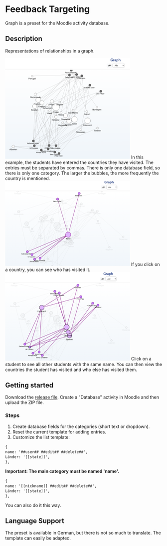 # Feedback Targeting

Graph is a preset for the Moodle activity database.

## Description

Representations of relationships in a graph.

<img width="400" alt="list view" src="/screenshots/listenansicht.png">
In this example, the students have entered the countries they have visited. The entries must be separated by commas. There is only one database field, so there is only one category. The larger the bubbles, the more frequently the country is mentioned. 

<img width="400" alt="list view" src="/screenshots/listenansicht2.png">
If you click on a country, you can see who has visited it.

<img width="400" alt="list view" src="/screenshots/listenansicht3.png">
Click on a student to see all other students with the same name. You can then view the countries the student has visited and who else has visited them.

## Getting started

Download the [release file](https://github.com/fdagner/graph__moodle-database-preset/releases). 
Create a "Database" activity in Moodle and then upload the ZIP file.

### Steps

1. Create database fields for the categories (short text or dropdown).
2. Reset the current template for adding entries.
3. Customize the list template:

```
{
name: '##user## ##edit## ##delete##',
Länder: '[[state]]',
},
```
<b>Important: The main category must be named 'name'.</b>

```
{
name: '[[nickname]] ##edit## ##delete##',
Länder: '[[state]]',
},
```
You can also do it this way.

## Language Support

The preset is available in German, but there is not so much to translate. The template can easily be adapted.

